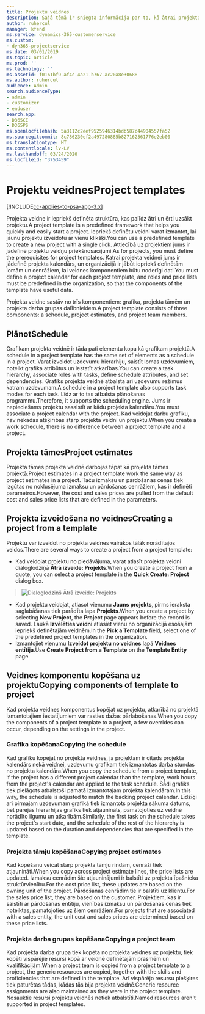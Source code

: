 ```yaml
---
title: Projektu veidnes
description: Šajā tēmā ir sniegta informācija par to, kā ātrai projekta iestatīšanai var izmantot projektu veidnes.
author: ruhercul
manager: kfend
ms.service: dynamics-365-customerservice
ms.custom:
- dyn365-projectservice
ms.date: 03/01/2019
ms.topic: article
ms.prod: ''
ms.technology: ''
ms.assetid: f0161bf9-af4c-4a21-b767-ac20a8e30688
ms.author: ruhercul
audience: Admin
search.audienceType:
- admin
- customizer
- enduser
search.app:
- D365CE
- D365PS
ms.openlocfilehash: 5a3112c2eef9525946314bdb587c44904557fa52
ms.sourcegitcommit: 8c786230ef2a497280885b827162561776e2eb00
ms.translationtype: HT
ms.contentlocale: lv-LV
ms.lasthandoff: 03/24/2020
ms.locfileid: "3753459"
---
```

# <a name="project-templates"></a><span data-ttu-id="f696d-103">Projektu veidnes</span><span class="sxs-lookup"><span data-stu-id="f696d-103">Project templates</span></span> 

[!INCLUDE[cc-applies-to-psa-app-3.x](../includes/cc-applies-to-psa-app-3x.md)]

<span data-ttu-id="f696d-104">Projekta veidne ir iepriekš definēta struktūra, kas palīdz ātri un ērti uzsākt projektu.</span><span class="sxs-lookup"><span data-stu-id="f696d-104">A project template is a predefined framework that helps you quickly and easily start a project.</span></span> <span data-ttu-id="f696d-105">Iepriekš definētu veidni varat izmantot, lai jaunu projektu izveidotu ar vienu klikšķi.</span><span class="sxs-lookup"><span data-stu-id="f696d-105">You can use a predefined template to create a new project with a single click.</span></span> <span data-ttu-id="f696d-106">Attiecībā uz projektiem jums ir jādefinē projektu veidņu priekšnosacījumi.</span><span class="sxs-lookup"><span data-stu-id="f696d-106">As for projects, you must define the prerequisites for project templates.</span></span> <span data-ttu-id="f696d-107">Katrai projekta veidnei jums ir jādefinē projekta kalendārs, un organizācijā ir jābūt iepriekš definētām lomām un cenrāžiem, lai veidnes komponentiem būtu noderīgi dati.</span><span class="sxs-lookup"><span data-stu-id="f696d-107">You must define a project calendar for each project template, and roles and price lists must be predefined in the organization, so that the components of the template have useful data.</span></span>

<span data-ttu-id="f696d-108">Projekta veidne sastāv no trīs komponentiem: grafika, projekta tāmēm un projekta darba grupas dalībniekiem.</span><span class="sxs-lookup"><span data-stu-id="f696d-108">A project template consists of three components: a schedule, project estimates, and project team members.</span></span>

## <a name="schedule"></a><span data-ttu-id="f696d-109">Plānot</span><span class="sxs-lookup"><span data-stu-id="f696d-109">Schedule</span></span>

<span data-ttu-id="f696d-110">Grafikam projekta veidnē ir tāda pati elementu kopa kā grafikam projektā.</span><span class="sxs-lookup"><span data-stu-id="f696d-110">A schedule in a project template has the same set of elements as a schedule in a project.</span></span> <span data-ttu-id="f696d-111">Varat izveidot uzdevumu hierarhiju, saistīt lomas uzdevumiem, noteikt grafika atribūtus un iestatīt atkarības.</span><span class="sxs-lookup"><span data-stu-id="f696d-111">You can create a task hierarchy, associate roles with tasks, define schedule attributes, and set dependencies.</span></span> <span data-ttu-id="f696d-112">Grafiks projekta veidnē atbalsta arī uzdevumu režīmus katram uzdevumam.</span><span class="sxs-lookup"><span data-stu-id="f696d-112">A schedule in a project template also supports task modes for each task.</span></span> <span data-ttu-id="f696d-113">Līdz ar to tas atbalsta plānošanas programmu.</span><span class="sxs-lookup"><span data-stu-id="f696d-113">Therefore, it supports the scheduling engine.</span></span> <span data-ttu-id="f696d-114">Jums ir nepieciešams projektu sasaistīt ar kādu projekta kalendāru.</span><span class="sxs-lookup"><span data-stu-id="f696d-114">You must associate a project calendar with the project.</span></span> <span data-ttu-id="f696d-115">Kad veidojat darbu grafiku, nav nekādas atšķirības starp projekta veidni un projektu.</span><span class="sxs-lookup"><span data-stu-id="f696d-115">When you create a work schedule, there is no difference between a project template and a project.</span></span>

## <a name="project-estimates"></a><span data-ttu-id="f696d-116">Projekta tāmes</span><span class="sxs-lookup"><span data-stu-id="f696d-116">Project estimates</span></span>

<span data-ttu-id="f696d-117">Projekta tāmes projekta veidnē darbojas tāpat kā projekta tāmes projektā.</span><span class="sxs-lookup"><span data-stu-id="f696d-117">Project estimates in a project template work the same way as project estimates in a project.</span></span> <span data-ttu-id="f696d-118">Taču izmaksu un pārdošanas cenas tiek izgūtas no noklusējuma izmaksu un pārdošanas cenrāžiem, kas ir definēti parametros.</span><span class="sxs-lookup"><span data-stu-id="f696d-118">However, the cost and sales prices are pulled from the default cost and sales price lists that are defined in the parameters.</span></span>

## <a name="creating-a-project-from-a-template"></a><span data-ttu-id="f696d-119">Projekta izveidošana no veidnes</span><span class="sxs-lookup"><span data-stu-id="f696d-119">Creating a project from a template</span></span>
 
<span data-ttu-id="f696d-120">Projektu var izveidot no projekta veidnes vairākos tālāk norādītajos veidos.</span><span class="sxs-lookup"><span data-stu-id="f696d-120">There are several ways to create a project from a project template:</span></span>

- <span data-ttu-id="f696d-121">Kad veidojat projektu no piedāvājuma, varat atlasīt projekta veidni dialoglodziņā **Ātrā izveide: Projekts**.</span><span class="sxs-lookup"><span data-stu-id="f696d-121">When you create a project from a quote, you can select a project template in the **Quick Create: Project** dialog box.</span></span>

> ![Dialoglodziņš Ātrā izveide: Projekts](media/project-11.png)

- <span data-ttu-id="f696d-123">Kad projektu veidojat, atlasot vienumu **Jauns projekts**, pirms ieraksta saglabāšanas tiek parādīta lapa **Projekts**.</span><span class="sxs-lookup"><span data-stu-id="f696d-123">When you create a project by selecting **New Project**, the **Project** page appears before the record is saved.</span></span> <span data-ttu-id="f696d-124">Laukā **Izvēlēties veidni** atlasiet vienu no organizācijā esošajām iepriekš definētajām veidnēm.</span><span class="sxs-lookup"><span data-stu-id="f696d-124">In the **Pick a Template** field, select one of the predefined project templates in the organization.</span></span>
- <span data-ttu-id="f696d-125">Izmantojiet vienumu **Izveidot projektu no veidnes** lapā **Veidnes entītija**.</span><span class="sxs-lookup"><span data-stu-id="f696d-125">Use **Create Project from a Template** on the **Template Entity** page.</span></span>

## <a name="copying-components-of-template-to-project"></a><span data-ttu-id="f696d-126">Veidnes komponentu kopēšana uz projektu</span><span class="sxs-lookup"><span data-stu-id="f696d-126">Copying components of template to project</span></span>

<span data-ttu-id="f696d-127">Kad projekta veidnes komponentus kopējat uz projektu, atkarībā no projektā izmantotajiem iestatījumiem var rasties dažas pārlabošanas.</span><span class="sxs-lookup"><span data-stu-id="f696d-127">When you copy the components of a project template to a project, a few overrides can occur, depending on the settings in the project.</span></span>

### <a name="copying-the-schedule"></a><span data-ttu-id="f696d-128">Grafika kopēšana</span><span class="sxs-lookup"><span data-stu-id="f696d-128">Copying the schedule</span></span>

<span data-ttu-id="f696d-129">Kad grafiku kopējat no projekta veidnes, ja projektam ir citāds projekta kalendārs nekā veidnei, uzdevumu grafikam tiek izmantotas darba stundas no projekta kalendāra.</span><span class="sxs-lookup"><span data-stu-id="f696d-129">When you copy the schedule from a project template, if the project has a different project calendar than the template, work hours from the project's calendar are applied to the task schedule.</span></span> <span data-ttu-id="f696d-130">Šādi grafiks tiek pielāgots atbalstoši pamatā izmantotajam projekta kalendāram.</span><span class="sxs-lookup"><span data-stu-id="f696d-130">In this way, the schedule is adjusted to match the backing project calendar.</span></span> <span data-ttu-id="f696d-131">Līdzīgi arī pirmajam uzdevumam grafikā tiek izmantots projekta sākuma datums, bet pārējās hierarhijas grafiks tiek atjaunināts, pamatojoties uz veidnē norādīto ilgumu un atkarībām.</span><span class="sxs-lookup"><span data-stu-id="f696d-131">Similarly, the first task on the schedule takes the project's start date, and the schedule of the rest of the hierarchy is updated based on the duration and dependencies that are specified in the template.</span></span> 

### <a name="copying-project-estimates"></a><span data-ttu-id="f696d-132">Projekta tāmju kopēšana</span><span class="sxs-lookup"><span data-stu-id="f696d-132">Copying project estimates</span></span> 

<span data-ttu-id="f696d-133">Kad kopēšanu veicat starp projekta tāmju rindām, cenrāži tiek atjaunināti.</span><span class="sxs-lookup"><span data-stu-id="f696d-133">When you copy across project estimate lines, the price lists are updated.</span></span> <span data-ttu-id="f696d-134">Izmaksu cenrādim šie atjauninājumi ir balstīti uz projekta īpašnieka struktūrvienību.</span><span class="sxs-lookup"><span data-stu-id="f696d-134">For the cost price list, these updates are based on the owning unit of the project.</span></span> <span data-ttu-id="f696d-135">Pārdošanas cenrādim tie ir balstīti uz klientu.</span><span class="sxs-lookup"><span data-stu-id="f696d-135">For the sales price list, they are based on the customer.</span></span> <span data-ttu-id="f696d-136">Projektiem, kas ir saistīti ar pārdošanas entītiju, vienības izmaksu un pārdošanas cenas tiek noteiktas, pamatojoties uz šiem cenrāžiem.</span><span class="sxs-lookup"><span data-stu-id="f696d-136">For projects that are associated with a sales entity, the unit cost and sales prices are determined based on these price lists.</span></span>

### <a name="copying-a-project-team"></a><span data-ttu-id="f696d-137">Projekta darba grupas kopēšana</span><span class="sxs-lookup"><span data-stu-id="f696d-137">Copying a project team</span></span>

<span data-ttu-id="f696d-138">Kad projekta darba grupa tiek kopēta no projekta veidnes uz projektu, tiek kopēti vispārējie resursi kopā ar veidnē definētajām prasmēm un kvalifikācijām.</span><span class="sxs-lookup"><span data-stu-id="f696d-138">When a project team is copied from a project template to a project, the generic resources are copied, together with the skills and proficiencies that are defined in the template.</span></span> <span data-ttu-id="f696d-139">Arī vispārējo resursu piešķires tiek paturētas tādas, kādas tās bija projekta veidnē.</span><span class="sxs-lookup"><span data-stu-id="f696d-139">Generic resource assignments are also maintained as they were in the project template.</span></span> <span data-ttu-id="f696d-140">Nosauktie resursi projektu veidnēs netiek atbalstīti.</span><span class="sxs-lookup"><span data-stu-id="f696d-140">Named resources aren't supported in project templates.</span></span>
